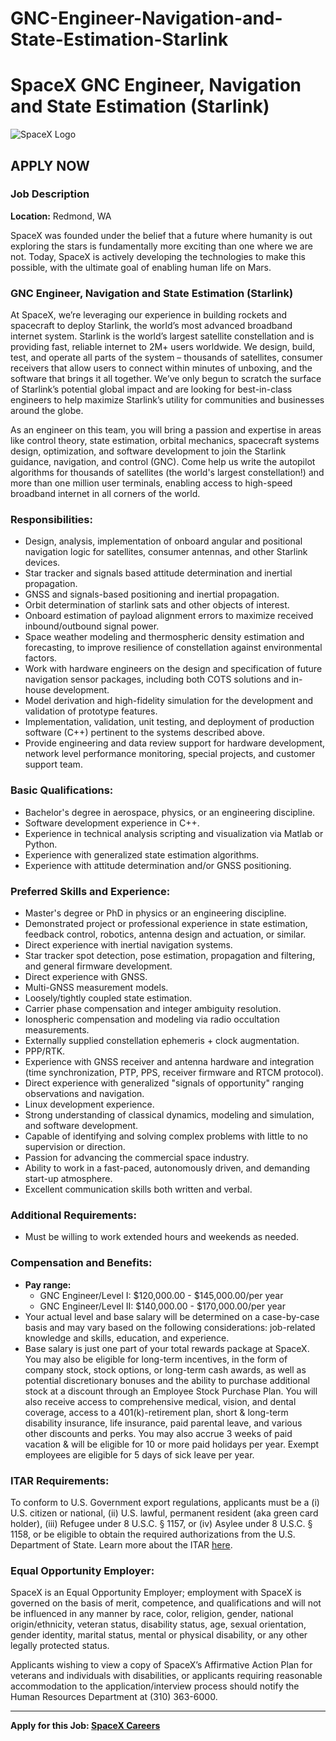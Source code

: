 # GNC-Engineer-Navigation-and-State-Estimation-Starlink
# SpaceX GNC Engineer, Navigation and State Estimation (Starlink)

![SpaceX Logo](insert_link_to_spacex_logo_image_here)

## APPLY NOW

### Job Description

**Location:** Redmond, WA

SpaceX was founded under the belief that a future where humanity is out exploring the stars is fundamentally more exciting than one where we are not. Today, SpaceX is actively developing the technologies to make this possible, with the ultimate goal of enabling human life on Mars.

### GNC Engineer, Navigation and State Estimation (Starlink)

At SpaceX, we’re leveraging our experience in building rockets and spacecraft to deploy Starlink, the world’s most advanced broadband internet system. Starlink is the world’s largest satellite constellation and is providing fast, reliable internet to 2M+ users worldwide. We design, build, test, and operate all parts of the system – thousands of satellites, consumer receivers that allow users to connect within minutes of unboxing, and the software that brings it all together. We’ve only begun to scratch the surface of Starlink’s potential global impact and are looking for best-in-class engineers to help maximize Starlink’s utility for communities and businesses around the globe.

As an engineer on this team, you will bring a passion and expertise in areas like control theory, state estimation, orbital mechanics, spacecraft systems design, optimization, and software development to join the Starlink guidance, navigation, and control (GNC). Come help us write the autopilot algorithms for thousands of satellites (the world's largest constellation!) and more than one million user terminals, enabling access to high-speed broadband internet in all corners of the world.

### Responsibilities:

- Design, analysis, implementation of onboard angular and positional navigation logic for satellites, consumer antennas, and other Starlink devices.
- Star tracker and signals based attitude determination and inertial propagation.
- GNSS and signals-based positioning and inertial propagation.
- Orbit determination of starlink sats and other objects of interest.
- Onboard estimation of payload alignment errors to maximize received inbound/outbound signal power.
- Space weather modeling and thermospheric density estimation and forecasting, to improve resilience of constellation against environmental factors.
- Work with hardware engineers on the design and specification of future navigation sensor packages, including both COTS solutions and in-house development.
- Model derivation and high-fidelity simulation for the development and validation of prototype features.
- Implementation, validation, unit testing, and deployment of production software (C++) pertinent to the systems described above.
- Provide engineering and data review support for hardware development, network level performance monitoring, special projects, and customer support team.

### Basic Qualifications:

- Bachelor's degree in aerospace, physics, or an engineering discipline.
- Software development experience in C++.
- Experience in technical analysis scripting and visualization via Matlab or Python.
- Experience with generalized state estimation algorithms.
- Experience with attitude determination and/or GNSS positioning.

### Preferred Skills and Experience:

- Master's degree or PhD in physics or an engineering discipline.
- Demonstrated project or professional experience in state estimation, feedback control, robotics, antenna design and actuation, or similar.
- Direct experience with inertial navigation systems.
- Star tracker spot detection, pose estimation, propagation and filtering, and general firmware development.
- Direct experience with GNSS.
- Multi-GNSS measurement models.
- Loosely/tightly coupled state estimation.
- Carrier phase compensation and integer ambiguity resolution.
- Ionospheric compensation and modeling via radio occultation measurements.
- Externally supplied constellation ephemeris + clock augmentation.
- PPP/RTK.
- Experience with GNSS receiver and antenna hardware and integration (time synchronization, PTP, PPS, receiver firmware and RTCM protocol).
- Direct experience with generalized "signals of opportunity" ranging observations and navigation.
- Linux development experience.
- Strong understanding of classical dynamics, modeling and simulation, and software development.
- Capable of identifying and solving complex problems with little to no supervision or direction.
- Passion for advancing the commercial space industry.
- Ability to work in a fast-paced, autonomously driven, and demanding start-up atmosphere.
- Excellent communication skills both written and verbal.

### Additional Requirements:

- Must be willing to work extended hours and weekends as needed.

### Compensation and Benefits:

- **Pay range:**
  - GNC Engineer/Level I: $120,000.00 - $145,000.00/per year
  - GNC Engineer/Level II: $140,000.00 - $170,000.00/per year
- Your actual level and base salary will be determined on a case-by-case basis and may vary based on the following considerations: job-related knowledge and skills, education, and experience.
- Base salary is just one part of your total rewards package at SpaceX. You may also be eligible for long-term incentives, in the form of company stock, stock options, or long-term cash awards, as well as potential discretionary bonuses and the ability to purchase additional stock at a discount through an Employee Stock Purchase Plan. You will also receive access to comprehensive medical, vision, and dental coverage, access to a 401(k)-retirement plan, short & long-term disability insurance, life insurance, paid parental leave, and various other discounts and perks. You may also accrue 3 weeks of paid vacation & will be eligible for 10 or more paid holidays per year. Exempt employees are eligible for 5 days of sick leave per year.

### ITAR Requirements:

To conform to U.S. Government export regulations, applicants must be a (i) U.S. citizen or national, (ii) U.S. lawful, permanent resident (aka green card holder), (iii) Refugee under 8 U.S.C. § 1157, or (iv) Asylee under 8 U.S.C. § 1158, or be eligible to obtain the required authorizations from the U.S. Department of State. Learn more about the ITAR [here](https://www.pmddtc.state.gov/ddtc_public).

### Equal Opportunity Employer:

SpaceX is an Equal Opportunity Employer; employment with SpaceX is governed on the basis of merit, competence, and qualifications and will not be influenced in any manner by race, color, religion, gender, national origin/ethnicity, veteran status, disability status, age, sexual orientation, gender identity, marital status, mental or physical disability, or any other legally protected status.

Applicants wishing to view a copy of SpaceX’s Affirmative Action Plan for veterans and individuals with disabilities, or applicants requiring reasonable accommodation to the application/interview process should notify the Human Resources Department at (310) 363-6000.

---

**Apply for this Job: [SpaceX Careers]([insert_link_to_careers_page_here](https://boards.greenhouse.io/spacex/jobs/7172940002?gh_jid=7172940002))**
